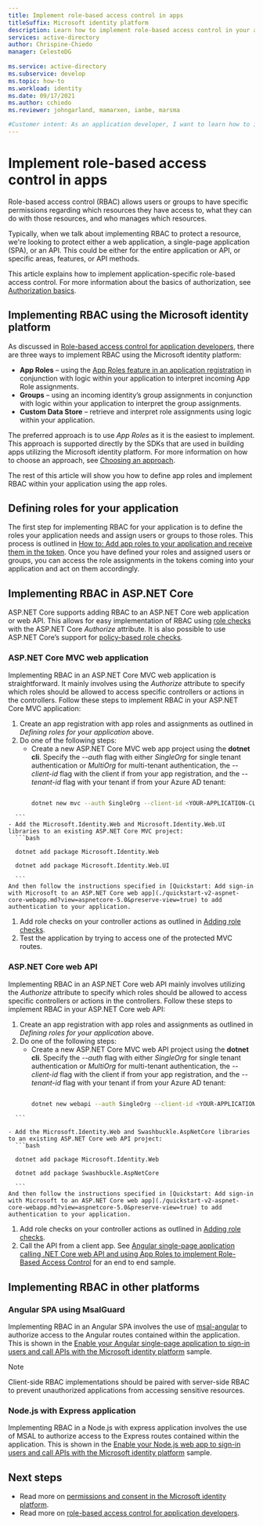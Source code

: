 ```yaml
---
title: Implement role-based access control in apps
titleSuffix: Microsoft identity platform
description: Learn how to implement role-based access control in your applications.
services: active-directory
author: Chrispine-Chiedo
manager: CelesteDG
 
ms.service: active-directory
ms.subservice: develop
ms.topic: how-to
ms.workload: identity 
ms.date: 09/17/2021
ms.author: cchiedo
ms.reviewer: johngarland, mamarxen, ianbe, marsma

#Customer intent: As an application developer, I want to learn how to implement role-based access control in my apps so I can ensure that only those users with the right access privileges can access my app's functionality.
---
```


# Implement role-based access control in apps

Role-based access control (RBAC) allows users or groups to have specific permissions regarding which resources they have access to, what they can do with those resources, and who manages which resources.

Typically, when we talk about implementing RBAC to protect a resource, we're looking to protect either a web application, a single-page application (SPA), or an API.  This could be either for the entire application or API, or specific areas, features, or API methods.

This article explains how to implement application-specific role-based access control.  For more information about the basics of authorization, see [Authorization basics](./authorization-basics.md).

## Implementing RBAC using the Microsoft identity platform

As discussed in [Role-based access control for application developers](./custom-rbac-for-developers.md), there are three ways to implement RBAC using the Microsoft identity platform:

- **App Roles** – using the [App Roles feature in an application registration](./howto-add-app-roles-in-azure-ad-apps.md#declare-roles-for-an-application) in conjunction with logic within your application to interpret incoming App Role assignments.
- **Groups** – using an incoming identity’s group assignments in conjunction with logic within your application to interpret the group assignments. 
- **Custom Data Store** – retrieve and interpret role assignments using logic within your application.

The preferred approach is to use *App Roles* as it is the easiest to implement. This approach is supported directly by the SDKs that are used in building apps utilizing the Microsoft identity platform. For more information on how to choose an approach, see [Choosing an approach](./custom-rbac-for-developers.md#choosing-an-approach).

The rest of this article will show you how to define app roles and implement RBAC within your application using the app roles.

## Defining roles for your application

The first step for implementing RBAC for your application is to define the roles your application needs and assign users or groups to those roles.  This process is outlined in [How to: Add app roles to your application and receive them in the token](./howto-add-app-roles-in-azure-ad-apps.md). Once you have defined your roles and assigned users or groups, you can access the role assignments in the tokens coming into your application and act on them accordingly.

## Implementing RBAC in ASP.NET Core 

ASP.NET Core supports adding RBAC to an ASP.NET Core web application or web API.  This allows for easy implementation of RBAC using [role checks](/aspnet/core/security/authorization/roles?view=aspnetcore-5.0&preserve-view=true#adding-role-checks) with the ASP.NET Core *Authorize* attribute. It is also possible to use ASP.NET Core’s support for [policy-based role checks](/aspnet/core/security/authorization/roles?view=aspnetcore-5.0&preserve-view=true#policy-based-role-checks).

### ASP.NET Core MVC web application 

Implementing RBAC in an ASP.NET Core MVC web application is straightforward.  It mainly involves using the *Authorize* attribute to specify which roles should be allowed to access specific controllers or actions in the controllers. Follow these steps to implement RBAC in your ASP.NET Core MVC application:
1. Create an app registration with app roles and assignments as outlined in *Defining roles for your application* above.
1. Do one of the following steps:
    - Create a new ASP.NET Core MVC web app project using the **dotnet cli**.  Specify the *--auth* flag with either *SingleOrg* for single tenant authentication or *MultiOrg* for multi-tenant authentication, the *--client-id* flag with the client if from your app registration, and the *--tenant-id* flag with your tenant if from your Azure AD tenant:
      ```bash 
    
      dotnet new mvc --auth SingleOrg --client-id <YOUR-APPLICATION-CLIENT-ID> --tenant-id 
  <YOUR-TENANT-ID>  
    
      ```
    - Add the Microsoft.Identity.Web and Microsoft.Identity.Web.UI libraries to an existing ASP.NET Core MVC project:
      ```bash 

      dotnet add package Microsoft.Identity.Web 

      dotnet add package Microsoft.Identity.Web.UI 

      ```
    And then follow the instructions specified in [Quickstart: Add sign-in with Microsoft to an ASP.NET Core web app](./quickstart-v2-aspnet-core-webapp.md?view=aspnetcore-5.0&preserve-view=true) to add authentication to your application.
1. Add role checks on your controller actions as outlined in [Adding role checks](/aspnet/core/security/authorization/roles?view=aspnetcore-5.0&preserve-view=true#adding-role-checks).
1. Test the application by trying to access one of the protected MVC routes.

### ASP.NET Core web API

Implementing RBAC in an ASP.NET Core web API mainly involves utilizing the *Authorize* attribute to specify which roles should be allowed to access specific controllers or actions in the controllers. Follow these steps to implement RBAC in your ASP.NET Core web API:
1. Create an app registration with app roles and assignments as outlined in *Defining roles for your application* above.
1. Do one of the following steps:
    - Create a new ASP.NET Core MVC web API project using the **dotnet cli**.  Specify the *--auth* flag with either *SingleOrg* for single tenant authentication or *MultiOrg* for multi-tenant authentication, the *--client-id* flag with the client if from your app registration, and the *--tenant-id* flag with your tenant if from your Azure AD tenant:
      ```bash 
    
      dotnet new webapi --auth SingleOrg --client-id <YOUR-APPLICATION-CLIENT-ID> --tenant-id 
  <YOUR-TENANT-ID> 
    
      ```

    - Add the Microsoft.Identity.Web and Swashbuckle.AspNetCore libraries to an existing ASP.NET Core web API project:
      ```bash 

      dotnet add package Microsoft.Identity.Web 

      dotnet add package Swashbuckle.AspNetCore 

      ```
    And then follow the instructions specified in [Quickstart: Add sign-in with Microsoft to an ASP.NET Core web app](./quickstart-v2-aspnet-core-webapp.md?view=aspnetcore-5.0&preserve-view=true) to add authentication to your application.
1. Add role checks on your controller actions as outlined in [Adding role checks](/aspnet/core/security/authorization/roles?view=aspnetcore-5.0&preserve-view=true#adding-role-checks).
1. Call the API from a client app.  See [Angular single-page application calling .NET Core web API and using App Roles to implement Role-Based Access Control](https://github.com/Azure-Samples/ms-identity-javascript-angular-tutorial/tree/main/5-AccessControl/1-call-api-roles) for an end to end sample.


## Implementing RBAC in other platforms

### Angular SPA using MsalGuard
Implementing RBAC in an Angular SPA involves the use of [msal-angular](https://www.npmjs.com/package/@azure/msal-angular) to authorize access to the Angular routes contained within the application.  This is shown in the [Enable your Angular single-page application to sign-in users and call APIs with the Microsoft identity platform](https://github.com/Azure-Samples/ms-identity-javascript-angular-tutorial#chapter-5-control-access-to-your-protected-api-using-app-roles-and-security-groups) sample.

> [!NOTE]
> Client-side RBAC implementations should be paired with server-side RBAC to prevent unauthorized applications from accessing sensitive resources.

### Node.js with Express application
Implementing RBAC in a Node.js with express application involves the use of MSAL to authorize access to the Express routes contained within the application.  This is shown in the [Enable your Node.js web app to sign-in users and call APIs with the Microsoft identity platform](https://github.com/Azure-Samples/ms-identity-javascript-nodejs-tutorial#chapter-4-control-access-to-your-app-using-app-roles-and-security-groups) sample.

## Next steps

- Read more on [permissions and consent in the Microsoft identity platform](./v2-permissions-and-consent.md).
- Read more on [role-based access control for application developers](./custom-rbac-for-developers.md).
